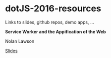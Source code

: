 # dotJS-2016-resources

Links to slides, github repos, demo apps, ...

**Service Worker and 
the Appification of the Web**

Nolan Lawson

[Slides](https://nolanlawson.github.io/dotjs-2016)
